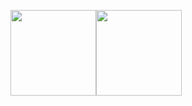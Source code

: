 <img align="" height="137px" src="https://github-readme-stats.vercel.app/api?username=Lucid1ty&hide_title=true&hide_border=true&show_icons=true&include_all_commits=true&line_height=21&bg_color=0,EC6C6C,FFD479,FFFC79,73FA79&theme=graywhite&" /><img align="" height="137px" src="https://github-readme-stats.vercel.app/api/top-langs/?username=Lucid1ty&hide_title=true&hide_border=true&layout=compact&bg_color=0,73FA79,73FDFF,D783FF&theme=graywhite&locale=cn" />

